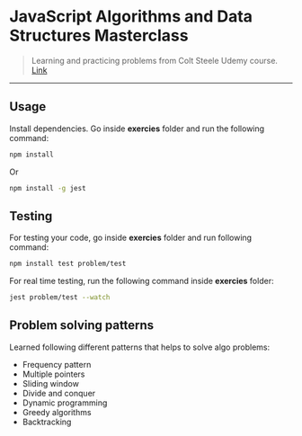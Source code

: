# JavaScript Algorithms and Data Structures Masterclass

> Learning and practicing problems from Colt Steele Udemy course. [Link](https://www.udemy.com/course/js-algorithms-and-data-structures-masterclass/)

---

## Usage

Install dependencies.
Go inside **exercies** folder and run the following command:

```bash
npm install
```

Or

```bash
npm install -g jest
```

## Testing

For testing your code, go inside **exercies** folder and run following command:

```bash
npm install test problem/test
```

For real time testing, run the following command inside **exercies** folder:

```bash
jest problem/test --watch
```

## Problem solving patterns

Learned following different patterns that helps to solve algo problems:

- Frequency pattern
- Multiple pointers
- Sliding window
- Divide and conquer
- Dynamic programming
- Greedy algorithms
- Backtracking
